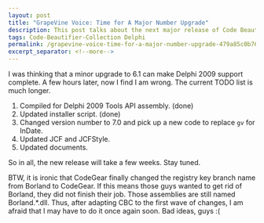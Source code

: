 ```yaml
---
layout: post
title: "GrapeVine Voice: Time for A Major Number Upgrade"
description: This post talks about the next major release of Code Beautifier Collection.
tags: Code-Beautifier-Collection Delphi
permalink: /grapevine-voice-time-for-a-major-number-upgrade-479a85c0b76a
excerpt_separator: <!--more-->
---
```

I was thinking that a minor upgrade to 6.1 can make Delphi 2009 support complete. A few hours later, now I find I am wrong. The current TODO list is much longer.

1. Compiled for Delphi 2009 Tools API assembly. (done)
1. Updated installer script. (done)
1. Changed version number to 7.0 and pick up a new code to replace `gv` for InDate.
1. Updated JCF and JCFStyle.
1. Updated documents.

So in all, the new release will take a few weeks. Stay tuned.

BTW, it is ironic that CodeGear finally changed the registry key branch name from Borland to CodeGear. If this means those guys wanted to get rid of Borland, they did not finish their job. Those assemblies are still named Borland.*.dll. Thus, after adapting CBC to the first wave of changes, I am afraid that I may have to do it once again soon. Bad ideas, guys :(
<!--more-->